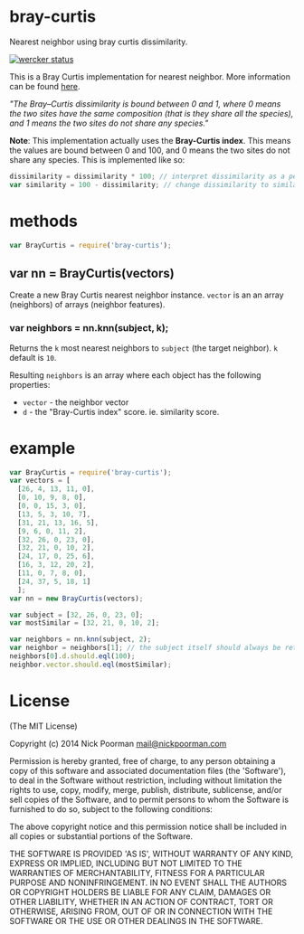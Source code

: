 # bray-curtis

Nearest neighbor using bray curtis dissimilarity.

[![wercker status](https://app.wercker.com/status/f0435d8b2ad48a6efb7c5e094c31d641/s "wercker status")](https://app.wercker.com/project/bykey/f0435d8b2ad48a6efb7c5e094c31d641)

This is a Bray Curtis implementation for nearest neighbor. More information can be found [here](https://en.wikipedia.org/wiki/Bray%E2%80%93Curtis_dissimilarity).

*"The Bray–Curtis dissimilarity is bound between 0 and 1, where 0 means the two sites have the same composition (that is they share all the species), and 1 means the two sites do not share any species."*

**Note**: This implementation actually uses the **Bray-Curtis index**. This means the values are bound between 0 and 100, and 0 means the two sites do not share any species. This is implemented like so:

```javascript
dissimilarity = dissimilarity * 100; // interpret dissimilarity as a percentage
var similarity = 100 - dissimilarity; // change dissimilarity to similarity (Bray-Curtis index)
```

# methods
```javascript
var BrayCurtis = require('bray-curtis');
```

## var nn = BrayCurtis(vectors)

Create a new Bray Curtis nearest neighbor instance. `vector` is an an array (neighbors) of arrays (neighbor features).

### var neighbors = nn.knn(subject, k);

Returns the `k` most nearest neighbors to `subject` (the target neighbor). `k` default is `10`.

Resulting `neighbors` is an array where each object has the following properties:
  * `vector` - the neighbor vector
  * `d` - the "Bray-Curtis index" score. ie. similarity score.

# example

```javascript
var BrayCurtis = require('bray-curtis');
var vectors = [
  [26, 4, 13, 11, 0],
  [0, 10, 9, 8, 0],
  [0, 0, 15, 3, 0],
  [13, 5, 3, 10, 7],
  [31, 21, 13, 16, 5],
  [9, 6, 0, 11, 2],
  [32, 26, 0, 23, 0],
  [32, 21, 0, 10, 2],
  [24, 17, 0, 25, 6],
  [16, 3, 12, 20, 2],
  [11, 0, 7, 8, 0],
  [24, 37, 5, 18, 1]
  ];
var nn = new BrayCurtis(vectors);

var subject = [32, 26, 0, 23, 0];
var mostSimilar = [32, 21, 0, 10, 2];

var neighbors = nn.knn(subject, 2);
var neighbor = neighbors[1]; // the subject itself should always be returned as the first element because the item will be most similar to itself, so we get the second element
neighbors[0].d.should.eql(100);
neighbor.vector.should.eql(mostSimilar);
```


# License

(The MIT License)

Copyright (c) 2014 Nick Poorman <mail@nickpoorman.com>

Permission is hereby granted, free of charge, to any person obtaining a copy of this software and associated documentation files (the 'Software'), to deal in the Software without restriction, including without limitation the rights to use, copy, modify, merge, publish, distribute, sublicense, and/or sell copies of the Software, and to permit persons to whom the Software is furnished to do so, subject to the following conditions:

The above copyright notice and this permission notice shall be included in all copies or substantial portions of the Software.

THE SOFTWARE IS PROVIDED 'AS IS', WITHOUT WARRANTY OF ANY KIND, EXPRESS OR IMPLIED, INCLUDING BUT NOT LIMITED TO THE WARRANTIES OF MERCHANTABILITY, FITNESS FOR A PARTICULAR PURPOSE AND NONINFRINGEMENT. IN NO EVENT SHALL THE AUTHORS OR COPYRIGHT HOLDERS BE LIABLE FOR ANY CLAIM, DAMAGES OR OTHER LIABILITY, WHETHER IN AN ACTION OF CONTRACT, TORT OR OTHERWISE, ARISING FROM, OUT OF OR IN CONNECTION WITH THE SOFTWARE OR THE USE OR OTHER DEALINGS IN THE SOFTWARE.
